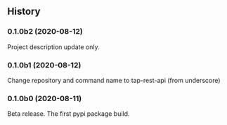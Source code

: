 ## History

### 0.1.0b2 (2020-08-12)

Project description update only.

### 0.1.0b1 (2020-08-12)

Change repository and command name to tap-rest-api (from underscore)

### 0.1.0b0 (2020-08-11)

Beta release. The first pypi package build.
